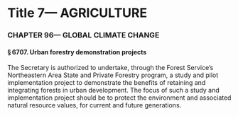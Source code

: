 
# Title 7— AGRICULTURE
### CHAPTER 96— GLOBAL CLIMATE CHANGE
#### § 6707. Urban forestry demonstration projects

The Secretary is authorized to undertake, through the Forest Service’s Northeastern Area State and Private Forestry program, a study and pilot implementation project to demonstrate the benefits of retaining and integrating forests in urban development. The focus of such a study and implementation project should be to protect the environment and associated natural resource values, for current and future generations.
